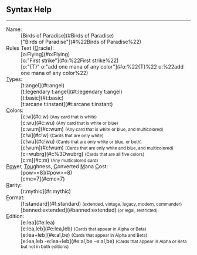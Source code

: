 ## Syntax Help
-----
<dl>
<dt>Name:</dt>
<dd>[Birds of Paradise](#Birds of Paradise)</dd>
<dd>["Birds of Paradise"](#%22Birds of Paradise%22)</dd>

<dt>Rules Text (<u>O</u>racle):</dt>
<dd>[o:Flying](#o:Flying)</dd>
<dd>[o:"First strike"](#o:%22First strike%22)</dd>
<dd>[o:"{T}" o:"add one mana of any color"](#o:%22{T}%22 o:%22add one mana of any color%22)</dd>

<dt><u>T</u>ypes:</dt>
<dd>[t:angel](#t:angel)</dd>
<dd>[t:legendary t:angel](#t:legendary t:angel)</dd>
<dd>[t:basic](#t:basic)</dd>
<dd>[t:arcane t:instant](#t:arcane t:instant)</dd>

<dt><u>C</u>olors:</dt>
<dd>[c:w](#c:w) <small>(Any card that is white)</small></dd>
<dd>[c:wu](#c:wu) <small>(Any card that is white or blue)</small></dd>
<dd>[c:wum](#c:wum) <small>(Any card that is white or blue, and multicolored)</small></dd>
<dd>[c!w](#c!w) <small>(Cards that are only white)</small></dd>
<dd>[c!wu](#c!wu) <small>(Cards that are only white or blue, or both)</small></dd>
<dd>[c!wum](#c!wum) <small>(Cards that are only white and blue, and multicolored)</small></dd>
<dd>[c=wubrg](#c%3Dwubrg) <small>(Cards that are all five colors)</small></dd>
<dd>[c:m](#c:m) <small>(Any multicolored card)</small></dd>

<dt><u>Pow</u>er, <u>Tou</u>ghness, <u>C</u>onverted <u>M</u>ana <u>C</u>ost:</dt>
<dd>[pow>=8](#pow>=8)</dd>
<dd>[cmc=7](#cmc=7)</dd>

<dt><u>R</u>arity:</dt>
<dd>[r:mythic](#r:mythic)</dd>

<dt><u>F</u>ormat:</dt>
<dd>[f:standard](#f:standard) <small>(extended, vintage, legacy, modern, commander)</small></dd>
<dd>[banned:extended](#banned:extended) <small>(or legal, restricted)</small></dd>

<dt><u>E</u>dition:</dt>
<dd>[e:lea](#e:lea)</dd>
<dd>[e:lea,leb](#e:lea,leb) <small>(Cards that appear in Alpha or Beta)</small></dd>

<dd>[e:lea+leb](#e:al,be) <small>(Cards that appear in Alpha and Beta)</small></dd>
<dd>[e:lea,leb -e:lea+leb](#e:al,be -e:al,be) <small>(Cards that appear in Alpha or Beta but not in both editions)</small></dd>

</dl>